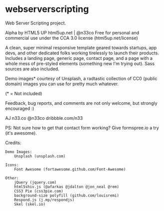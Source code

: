 # webserverscripting
Web Server Scripting project.


Alpha by HTML5 UP
html5up.net | @n33co
Free for personal and commercial use under the CCA 3.0 license (html5up.net/license)


A clean, super minimal responsive template geared towards startups, app devs, and other
dedicated folks working tirelessly to launch their products. Includes a landing page,
generic page, contact page, and a page with a whole mess of pre-styled elements (something
new I'm trying out). Sass sources are also included.

Demo images* courtesy of Unsplash, a radtastic collection of CC0 (public domain) images
you can use for pretty much whatever.

(* = Not included)

Feedback, bug reports, and comments are not only welcome, but strongly encouraged :)

AJ
n33.co @n33co dribbble.com/n33

PS: Not sure how to get that contact form working? Give formspree.io a try (it's awesome).


Credits:

	Demo Images:
		Unsplash (unsplash.com)

	Icons:
		Font Awesome (fortawesome.github.com/Font-Awesome)

	Other:
		jQuery (jquery.com)
		html5shiv.js (@afarkas @jdalton @jon_neal @rem)
		CSS3 Pie (css3pie.com)
		background-size polyfill (github.com/louisremi)
		Respond.js (j.mp/respondjs)
		Skel (skel.io)